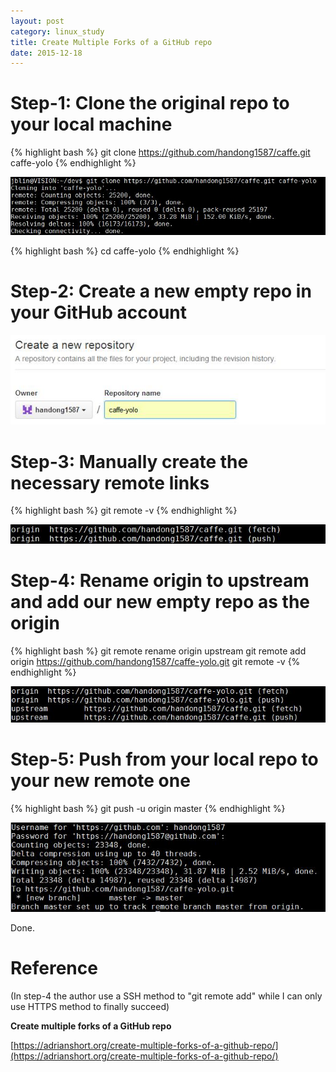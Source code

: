 ```yaml
---
layout: post
category: linux_study
title: Create Multiple Forks of a GitHub repo
date: 2015-12-18
---
```


# Step-1: Clone the original repo to your local machine

{% highlight bash %}
git clone https://github.com/handong1587/caffe.git caffe-yolo
{% endhighlight %}

![](/assets/linux_study/create_multi_fork_1.jpg)

{% highlight bash %}
cd caffe-yolo
{% endhighlight %}

# Step-2: Create a new empty repo in your GitHub account

![](/assets/linux_study/create_multi_fork_2.jpg)

# Step-3: Manually create the necessary remote links

{% highlight bash %}
git remote -v
{% endhighlight %}

![](/assets/linux_study/create_multi_fork_3.jpg)

# Step-4: Rename origin to upstream and add our new empty repo as the origin

{% highlight bash %}
git remote rename origin upstream
git remote add origin https://github.com/handong1587/caffe-yolo.git
git remote -v
{% endhighlight %}

![](/assets/linux_study/create_multi_fork_4.jpg)

# Step-5: Push from your local repo to your new remote one

{% highlight bash %}
git push -u origin master
{% endhighlight %}

![](/assets/linux_study/create_multi_fork_5.jpg)

Done.

# Reference

(In step-4 the author use a SSH method to "git remote add" while I can only use HTTPS method to finally succeed)

**Create multiple forks of a GitHub repo**

[https://adrianshort.org/create-multiple-forks-of-a-github-repo/](https://adrianshort.org/create-multiple-forks-of-a-github-repo/)